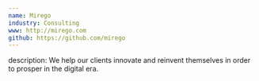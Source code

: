 ```yaml
---
name: Mirego
industry: Consulting
www: http://mirego.com
github: https://github.com/mirego
---
```

description: We help our clients innovate and reinvent themselves in order to prosper in the digital era.
